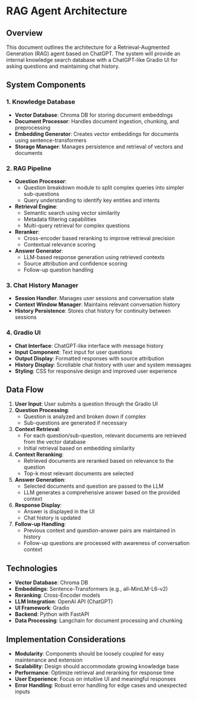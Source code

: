 # RAG Agent Architecture

## Overview
This document outlines the architecture for a Retrieval-Augmented Generation (RAG) agent based on ChatGPT. The system will provide an internal knowledge search database with a ChatGPT-like Gradio UI for asking questions and maintaining chat history.

## System Components

### 1. Knowledge Database
- **Vector Database**: Chroma DB for storing document embeddings
- **Document Processor**: Handles document ingestion, chunking, and preprocessing
- **Embedding Generator**: Creates vector embeddings for documents using sentence-transformers
- **Storage Manager**: Manages persistence and retrieval of vectors and documents

### 2. RAG Pipeline
- **Question Processor**:
  - Question breakdown module to split complex queries into simpler sub-questions
  - Query understanding to identify key entities and intents
- **Retrieval Engine**:
  - Semantic search using vector similarity
  - Metadata filtering capabilities
  - Multi-query retrieval for complex questions
- **Reranker**:
  - Cross-encoder based reranking to improve retrieval precision
  - Contextual relevance scoring
- **Answer Generator**:
  - LLM-based response generation using retrieved contexts
  - Source attribution and confidence scoring
  - Follow-up question handling

### 3. Chat History Manager
- **Session Handler**: Manages user sessions and conversation state
- **Context Window Manager**: Maintains relevant conversation history
- **History Persistence**: Stores chat history for continuity between sessions

### 4. Gradio UI
- **Chat Interface**: ChatGPT-like interface with message history
- **Input Component**: Text input for user questions
- **Output Display**: Formatted responses with source attribution
- **History Display**: Scrollable chat history with user and system messages
- **Styling**: CSS for responsive design and improved user experience

## Data Flow

1. **User Input**: User submits a question through the Gradio UI
2. **Question Processing**:
   - Question is analyzed and broken down if complex
   - Sub-questions are generated if necessary
3. **Context Retrieval**:
   - For each question/sub-question, relevant documents are retrieved from the vector database
   - Initial retrieval based on embedding similarity
4. **Context Reranking**:
   - Retrieved documents are reranked based on relevance to the question
   - Top-k most relevant documents are selected
5. **Answer Generation**:
   - Selected documents and question are passed to the LLM
   - LLM generates a comprehensive answer based on the provided context
6. **Response Display**:
   - Answer is displayed in the UI
   - Chat history is updated
7. **Follow-up Handling**:
   - Previous context and question-answer pairs are maintained in history
   - Follow-up questions are processed with awareness of conversation context

## Technologies

- **Vector Database**: Chroma DB
- **Embeddings**: Sentence-Transformers (e.g., all-MiniLM-L6-v2)
- **Reranking**: Cross-Encoder models
- **LLM Integration**: OpenAI API (ChatGPT)
- **UI Framework**: Gradio
- **Backend**: Python with FastAPI
- **Data Processing**: Langchain for document processing and chunking

## Implementation Considerations

- **Modularity**: Components should be loosely coupled for easy maintenance and extension
- **Scalability**: Design should accommodate growing knowledge base
- **Performance**: Optimize retrieval and reranking for response time
- **User Experience**: Focus on intuitive UI and meaningful responses
- **Error Handling**: Robust error handling for edge cases and unexpected inputs
